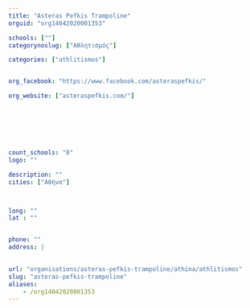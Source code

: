 ```yaml
---
title: "Asteras Pefkis Trampoline"
orguid: "org14042020001353"

schools: [""]
categorynoslug: ["Αθλητισμός"]

categories: ["athlitismos"]


org_facebook: "https://www.facebook.com/asteraspefkis/"

org_website: ["asteraspefkis.com/"]







count_schools: "0"
logo: ""

description: ""
cities: ["Αθήνα"]



long: ""
lat : ""


phone: ""
address: |
    

url: "organisations/asteras-pefkis-trampoline/athina/athlitismos"
slug: "asteras-pefkis-trampoline"
aliases:
    - /org14042020001353
---
```



